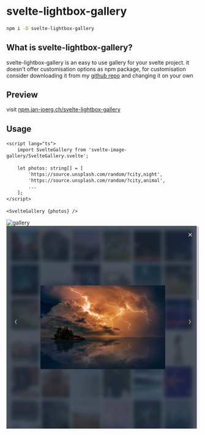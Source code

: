 # svelte-lightbox-gallery

```bash
npm i -D svelte-lightbox-gallery
```

## What is svelte-lightbox-gallery?

svelte-lightbox-gallery is an easy to use gallery for your svelte project. it doesn't offer customisation options as npm package, for customisation consider downloading it from my [github repo](https://github.com/joergjan/svelte-image-gallery) and changing it on your own

## Preview

visit [npm.jan-joerg.ch/svelte-lightbox-gallery](https://npm.jan-joerg.ch/svelte-lightbox-gallery)

## Usage

```svelte
<script lang="ts">
	import SvelteGallery from 'svelte-image-gallery/SvelteGallery.svelte';

	let photos: string[] = [
		'https://source.unsplash.com/random/?city,night',
		'https://source.unsplash.com/random/?city,animal',
        ...
	];
</script>

<SvelteGallery {photos} />
```

![gallery](image.png)
![lightbox](image-1.png)
